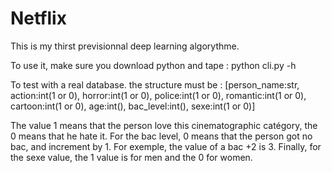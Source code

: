 # Netflix

This is my thirst previsionnal deep learning algorythme.

To use it, make sure you download python and tape :
python cli.py -h

To test with a real database. the structure must be : [person_name:str, action:int(1 or 0), horror:int(1 or 0), police:int(1 or 0), romantic:int(1 or 0), cartoon:int(1 or 0), age:int(), bac_level:int(), sexe:int(1 or 0)]

The value 1 means that the person love this cinematographic catégory, the 0 means that he hate it. For the bac level, 0 means that the person got no bac, and increment by 1. For exemple, the value of a bac +2 is 3. Finally, for the sexe value, the 1 value is for men and the 0 for women.
